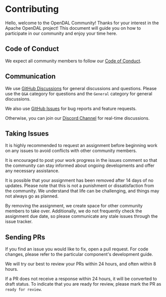 # Contributing

Hello, welcome to the OpenDAL Community! Thanks for your interest in the Apache OpenDAL project! This document will guide you on how to participate in our community and enjoy your time here. 

## Code of Conduct

We expect all community members to follow our [Code of Conduct](https://www.apache.org/foundation/policies/conduct.html).

## Communication

We use [GitHub Discussions](https://github.com/apache/incubator-opendal/discussions) for general discussions and questions. Please use the `Q&A` category for questions and the `General` category for general discussions.

We also use [GitHub Issues](https://github.com/apache/incubator-opendal/issues) for bug reports and feature requests.

Otherwise, you can join our [Discord Channel](https://discord.gg/XQy8yGR2dg) for real-time discussions.

## Taking Issues

It is highly recommended to request an assignment before beginning work on any issues to avoid conflicts with other community members.

It is encouraged to post your work progress in the issues comment so that the community can stay informed about ongoing developments and offer any necessary assistance.

It is possible that your assignment has been removed after 14 days of no updates. Please note that this is not a punishment or dissatisfaction from the community. We understand that life can be challenging, and things may not always go as planned.

By removing the assignment, we create space for other community members to take over. Additionally, we do not frequently check the assignment due date, so please communicate any stale issues through the issue tracker.

## Sending PRs

If you find an issue you would like to fix, open a pull request. For code changes, please refer to the particular component's development guide.

We will try our best to review your PRs within 24 hours, and often within 8 hours.

If a PR does not receive a response within 24 hours, it will be converted to draft status. To indicate that you are ready for review, please mark the PR as `ready for review`.

